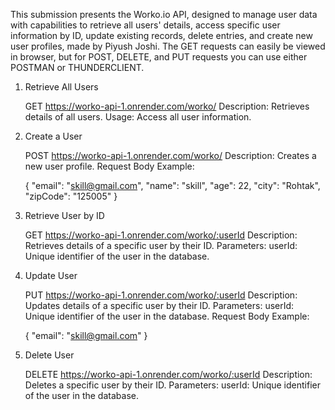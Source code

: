 This submission presents the Worko.io API, designed to manage user data with capabilities to retrieve all users' details, access specific user information by ID, update existing records, delete entries, and create new user profiles, made by Piyush Joshi.
The GET requests can easily be viewed in browser, but for POST, DELETE, and PUT requests you can use either POSTMAN or THUNDERCLIENT.


1. Retrieve All Users

     GET https://worko-api-1.onrender.com/worko/
     Description: Retrieves details of all users.
     Usage: Access all user information.
   

3. Create a User

     POST https://worko-api-1.onrender.com/worko/
     Description: Creates a new user profile.
     Request Body Example:

     {
       "email": "skill@gmail.com",
       "name": "skill",
       "age": 22,
       "city": "Rohtak",
       "zipCode": "125005"
     }
   

5. Retrieve User by ID

     GET https://worko-api-1.onrender.com/worko/:userId
     Description: Retrieves details of a specific user by their ID.
     Parameters:
     userId: Unique identifier of the user in the database.


6. Update User

     PUT https://worko-api-1.onrender.com/worko/:userId
     Description: Updates details of a specific user by their ID.
     Parameters:
     userId: Unique identifier of the user in the database.
     Request Body Example:

     {
       "email": "skill@gmail.com"
     }


7. Delete User

     DELETE https://worko-api-1.onrender.com/worko/:userId
     Description: Deletes a specific user by their ID.
     Parameters:
     userId: Unique identifier of the user in the database.


